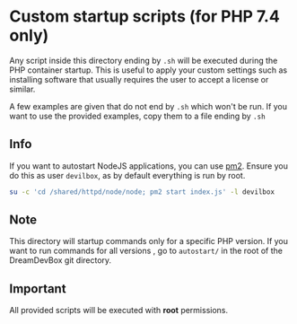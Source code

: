 # Custom startup scripts (for PHP 7.4 only)

Any script inside this directory ending by `.sh` will be executed during the PHP container startup.
This is useful to apply your custom settings such as installing software that usually requires
the user to accept a license or similar.

A few examples are given that do not end by `.sh` which won't be run. If you want to use the
provided examples, copy them to a file ending by `.sh`


## Info

If you want to autostart NodeJS applications, you can use [pm2](https://github.com/Unitech/pm2).
Ensure you do this as user `devilbox`, as by default everything is run by root.

```bash
su -c 'cd /shared/httpd/node/node; pm2 start index.js' -l devilbox
```


## Note

This directory will startup commands only for a specific PHP version. If you want to run commands
for all versions , go to `autostart/` in the root of the DreamDevBox git directory.


## Important

All provided scripts will be executed with **root** permissions.
